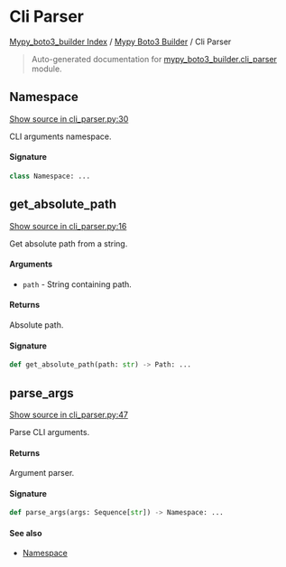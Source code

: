 # Cli Parser

[Mypy_boto3_builder Index](../README.md#mypy_boto3_builder-index) / [Mypy Boto3 Builder](./index.md#mypy-boto3-builder) / Cli Parser

> Auto-generated documentation for [mypy_boto3_builder.cli_parser](https://github.com/youtype/mypy_boto3_builder/blob/main/mypy_boto3_builder/cli_parser.py) module.

## Namespace

[Show source in cli_parser.py:30](https://github.com/youtype/mypy_boto3_builder/blob/main/mypy_boto3_builder/cli_parser.py#L30)

CLI arguments namespace.

#### Signature

```python
class Namespace: ...
```



## get_absolute_path

[Show source in cli_parser.py:16](https://github.com/youtype/mypy_boto3_builder/blob/main/mypy_boto3_builder/cli_parser.py#L16)

Get absolute path from a string.

#### Arguments

- `path` - String containing path.

#### Returns

Absolute path.

#### Signature

```python
def get_absolute_path(path: str) -> Path: ...
```



## parse_args

[Show source in cli_parser.py:47](https://github.com/youtype/mypy_boto3_builder/blob/main/mypy_boto3_builder/cli_parser.py#L47)

Parse CLI arguments.

#### Returns

Argument parser.

#### Signature

```python
def parse_args(args: Sequence[str]) -> Namespace: ...
```

#### See also

- [Namespace](#namespace)
